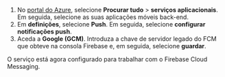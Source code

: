 
1. No [portal do Azure](https://portal.azure.com/), selecione **Procurar tudo** > **serviços aplicacionais**. Em seguida, selecione as suas aplicações móveis back-end. 
2. Em **definições**, selecione **Push**. Em seguida, selecione **configurar notificações push**.
2. Aceda a **Google (GCM)**. Introduza a chave de servidor legado do FCM que obteve na consola Firebase e, em seguida, selecione **guardar**.

O serviço está agora configurado para trabalhar com o Firebase Cloud Messaging.

<!-- URLs. -->

<!-- images -->
